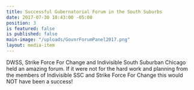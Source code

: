 ```yaml
---
title: Successful Gubernatorial Forum in the South Suburbs
date: 2017-07-30 18:43:00 -05:00
position: 3
is featured: false
is published: false
main-image: "/uploads/GovnrForumPanel2017.png"
layout: media-item
---
```


DWSS, Strike Force For Change and Indivisible South Suburban Chicago held an amazing forum. If it were not for the hard work and planning from the members of Indivisible SSC and Strike Force For Change this would NOT have been a success! 